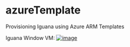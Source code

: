 # azureTemplate
Provisioning Iguana using Azure ARM Templates

Iguana Window VM:
<a href="https://portal.azure.com/#create/Microsoft.Template/uri/https%3A%2F%2Fraw.githubusercontent.com%2FInterfacewareCS%2FazureTemplate%2Fmain%2FIguanaWindowsARM.json" target="_blank">
    ![image](https://user-images.githubusercontent.com/25498343/236095006-9409f2fb-2526-4845-8e3b-29fdafbafe2b.png)
</a>


